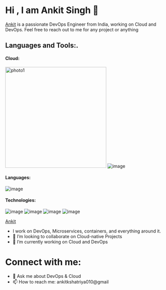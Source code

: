 # Hi , I am Ankit Singh 👋

[Ankit](https://www.linkedin.com/in/ankit-singh-62360521a/) is a passionate DevOps Engineer from India, working on Cloud and DevOps. Feel free to reach out to me for any project or anything


## Languages and Tools:.

#### Cloud:
  
<img width="320" alt="photo1" src="https://github.com/Ankit01010/Ankit01010/assets/97511749/6d072824-8ba2-4706-9e4c-5d76d4030247">   ![image](https://github.com/Ankit01010/Ankit01010/assets/97511749/0b2feefa-158c-4d10-ab37-71fcc2a8a833)


#### Languages:
![image](https://github.com/Ankit01010/Ankit01010/assets/97511749/0cd78cd2-88c4-4d70-ac02-f3308140d57e)


#### Technologies:
![image](https://github.com/Ankit01010/Ankit01010/assets/97511749/c5089b37-5854-40b2-ae97-869ec402b06a) ![image](https://github.com/Ankit01010/Ankit01010/assets/97511749/7bb0f9e0-b8d6-4a1e-922d-f594775dffd6) ![image](https://github.com/Ankit01010/Ankit01010/assets/97511749/1357acac-fb8e-4f9c-b18a-dc3f6e4dc8c7) ![image](https://github.com/Ankit01010/Ankit01010/assets/97511749/54afde88-10ea-4cff-a095-0022074f0896)


[Ankit](https://www.linkedin.com/in/ankit-singh-62360521a/)
*  I work on DevOps, Microservices, containers, and everything around it.
* 👯 I’m looking to collaborate on Cloud-native Projects
* 🔭 I’m currently working on Cloud and DevOps

# Connect with me:

* 💬 Ask me about DevOps & Cloud
* 📫 How to reach me: ankitkshatriya010@gmail
